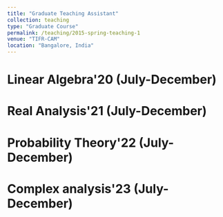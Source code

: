 ```yaml
---
title: "Graduate Teaching Assistant"
collection: teaching
type: "Graduate Course"
permalink: /teaching/2015-spring-teaching-1
venue: "TIFR-CAM"
location: "Bangalore, India"
---
```



Linear Algebra'20 (July-December)
======

Real Analysis'21 (July-December)
======


Probability Theory'22 (July-December)
======


Complex analysis'23 (July-December)
======

